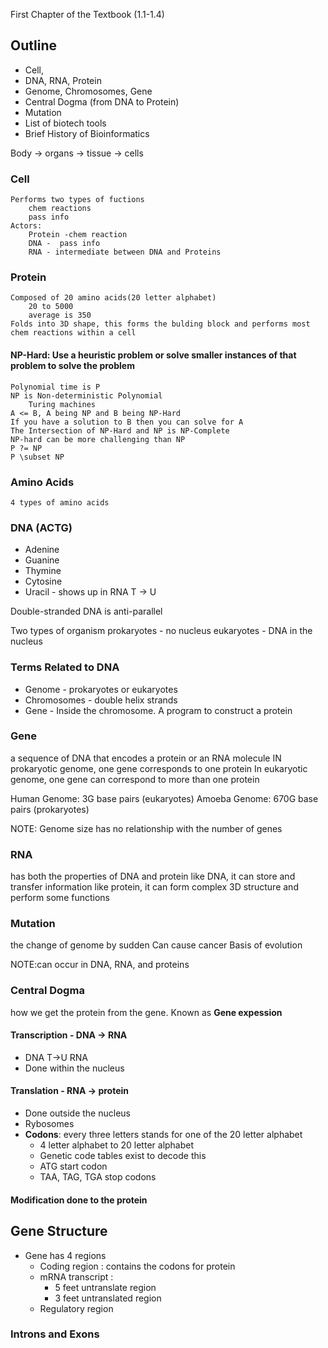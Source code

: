 First Chapter of the Textbook (1.1-1.4)

## Outline
* Cell, 
* DNA, RNA, Protein
* Genome, Chromosomes, Gene
* Central Dogma (from DNA to Protein)
* Mutation
* List of biotech tools
* Brief History of Bioinformatics

Body -> organs -> tissue -> cells

### Cell
    Performs two types of fuctions
        chem reactions
        pass info
    Actors:
        Protein -chem reaction
        DNA -  pass info
        RNA - intermediate between DNA and Proteins

### Protein
    Composed of 20 amino acids(20 letter alphabet)
        20 to 5000
        average is 350
    Folds into 3D shape, this forms the bulding block and performs most chem reactions within a cell
#### NP-Hard: Use a heuristic problem or solve smaller instances of that problem to solve the problem
    Polynomial time is P
    NP is Non-deterministic Polynomial
        Turing machines
    A <= B, A being NP and B being NP-Hard
    If you have a solution to B then you can solve for A
    The Intersection of NP-Hard and NP is NP-Complete
    NP-hard can be more challenging than NP
    P ?= NP
    P \subset NP

### Amino Acids
    4 types of amino acids

### DNA (ACTG)
* Adenine
* Guanine
* Thymine
* Cytosine
* Uracil - shows up in RNA T -> U

Double-stranded DNA is anti-parallel

Two types of organism
    prokaryotes - no nucleus
    eukaryotes - DNA in the nucleus

### Terms Related to DNA
* Genome - prokaryotes or eukaryotes
* Chromosomes - double helix strands
* Gene - Inside the chromosome. A program to construct a protein

### Gene
a sequence of DNA that encodes a protein or an RNA molecule
    IN prokaryotic genome, one gene corresponds to one protein
    In eukaryotic genome, one gene can correspond to more than one protein

Human Genome: 3G base pairs (eukaryotes)
Amoeba Genome: 670G base pairs (prokaryotes)

NOTE: Genome size has no relationship with the number of genes

### RNA
has both the properties of DNA and protein
    like DNA, it can store and transfer information
    like protein, it can form complex 3D structure and perform some functions

### Mutation
the change of genome by sudden
    Can cause cancer
    Basis of evolution

NOTE:can occur in DNA, RNA, and proteins

### Central Dogma
how we get the protein from the gene. Known as **Gene expession**
#### Transcription - DNA -> RNA
* DNA T->U RNA
* Done within the nucleus
#### Translation - RNA -> protein
* Done outside the nucleus
* Rybosomes
* **Codons**: every three letters stands for one of the 20 letter alphabet
    * 4 letter alphabet to 20 letter alphabet
    * Genetic code tables exist to decode this
    * ATG start codon
    * TAA, TAG, TGA stop codons
#### Modification done to the protein
    
## Gene Structure
* Gene has 4 regions
    * Coding region : contains the codons for protein
    * mRNA transcript : 
        * 5 feet untranslate region
        * 3 feet untranslated region
    * Regulatory region

### Introns and Exons



    

